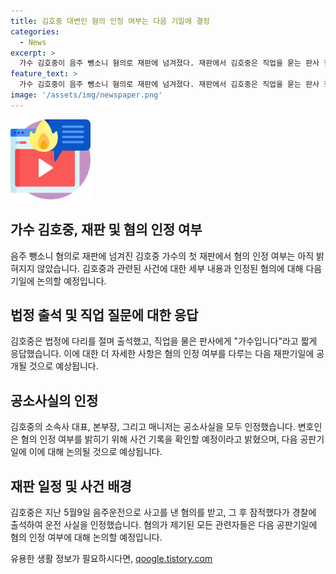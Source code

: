 ```yaml
---
title: 김호중 대변인 혐의 인정 여부는 다음 기일에 결정
categories:
  - News
excerpt: >
  가수 김호중이 음주 뺑소니 혐의로 재판에 넘겨졌다. 재판에서 김호중은 직업을 묻는 판사 질문에 가수입니다라고 짧게 답하며 고개를 숙였고, 사건 기록을 아직 열람하지 못했다며 혐의 인정 여부를 다음 기일에 밝힐 것이라고 밝혔다. 혐의에 대한 입장을 밝힌 소속사 대표 등은 혐의를 모두 인정했고, 2차 공판기일은 8월 19일로 지정되었다. 사고 직후 도주하다가 경찰에 출석한 김호중과 이 대표, 매니저 등은 각종 혐의를 받고 있다.
feature_text: >
  가수 김호중이 음주 뺑소니 혐의로 재판에 넘겨졌다. 재판에서 김호중은 직업을 묻는 판사 질문에 가수입니다라고 짧게 답하며 고개를 숙였고, 사건 기록을 아직 열람하지 못했다며 혐의 인정 여부를 다음 기일에 밝힐 것이라고 밝혔다. 혐의에 대한 입장을 밝힌 소속사 대표 등은 혐의를 모두 인정했고, 2차 공판기일은 8월 19일로 지정되었다. 사고 직후 도주하다가 경찰에 출석한 김호중과 이 대표, 매니저 등은 각종 혐의를 받고 있다.
image: '/assets/img/newspaper.png'
---
```


<p><img src="/assets/img/news.png" alt="rentncar 속보" /></p>

<h2 data-ke-size="size26">가수 김호중, 재판 및 혐의 인정 여부</h2>

<p data-ke-size="size16">음주 뺑소니 혐의로 재판에 넘겨진 김호중 가수의 첫 재판에서 혐의 인정 여부는 아직 밝혀지지 않았습니다. 김호중과 관련된 사건에 대한 세부 내용과 인정된 혐의에 대해 다음 기일에 논의할 예정입니다.</p>

<h2 data-ke-size="size26">법정 출석 및 직업 질문에 대한 응답</h2>

<p data-ke-size="size16">김호중은 법정에 다리를 절며 출석했고, 직업을 물은 판사에게 "가수입니다"라고 짧게 응답했습니다. 이에 대한 더 자세한 사항은 혐의 인정 여부를 다루는 다음 재판기일에 공개될 것으로 예상됩니다.</p>

<h2 data-ke-size="size26">공소사실의 인정</h2>

<p data-ke-size="size16">김호중의 소속사 대표, 본부장, 그리고 매니저는 공소사실을 모두 인정했습니다. 변호인은 혐의 인정 여부를 밝히기 위해 사건 기록을 확인할 예정이라고 밝혔으며, 다음 공판기일에 이에 대해 논의될 것으로 예상됩니다.</p>

<h2 data-ke-size="size26">재판 일정 및 사건 배경</h2>

<p data-ke-size="size16">김호중은 지난 5월9일 음주운전으로 사고를 낸 혐의를 받고, 그 후 잠적했다가 경찰에 출석하여 운전 사실을 인정했습니다. 혐의가 제기된 모든 관련자들은 다음 공판기일에 혐의 인정 여부에 대해 논의할 예정입니다.</p>
유용한 생활 정보가 필요하시다면, <a href="https://qoogle.tistory.com" rel="dofollow">qoogle.tistory.com</a>


